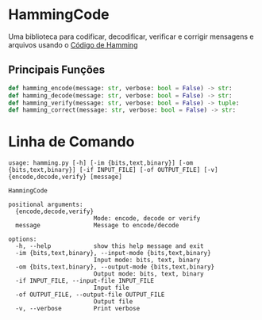 # HammingCode
Uma biblioteca para codificar, decodificar, verificar e corrigir mensagens e arquivos usando o [Código de Hamming](https://pt.wikipedia.org/wiki/C%C3%B3digo_de_Hamming)

## Principais Funções
```python
def hamming_encode(message: str, verbose: bool = False) -> str:
def hamming_decode(message: str, verbose: bool = False) -> str:
def hamming_verify(message: str, verbose: bool = False) -> tuple:
def hamming_correct(message: str, verbose: bool = False) -> str:
```

# Linha de Comando
```
usage: hamming.py [-h] [-im {bits,text,binary}] [-om {bits,text,binary}] [-if INPUT_FILE] [-of OUTPUT_FILE] [-v] {encode,decode,verify} [message]

HammingCode

positional arguments:
  {encode,decode,verify}
                        Mode: encode, decode or verify
  message               Message to encode/decode

options:
  -h, --help            show this help message and exit
  -im {bits,text,binary}, --input-mode {bits,text,binary}
                        Input mode: bits, text, binary
  -om {bits,text,binary}, --output-mode {bits,text,binary}
                        Output mode: bits, text, binary
  -if INPUT_FILE, --input-file INPUT_FILE
                        Input file
  -of OUTPUT_FILE, --output-file OUTPUT_FILE
                        Output file
  -v, --verbose         Print verbose
  ```
